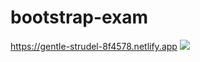 # bootstrap-exam

<a href="">https://gentle-strudel-8f4578.netlify.app <img src="![Screenshot 2024-12-13 171453](https://github.com/user-attachments/assets/3ac4801b-fb8a-4bf4-a376-3a09b76a067f)">
